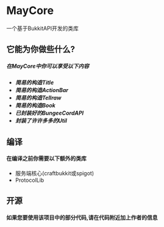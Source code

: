 <h1>MayCore</h1>
一个基于BukkitAPI开发的类库

<h2>它能为你做些什么?</h2>
<h5>在MayCore中你可以享受以下内容<h5>
<ul>
    <li>简易的构造Title</li>
    <li>简易的构造ActionBar</li>
    <li>简易的构造Tellraw</li>
    <li>简易的构造Book</li>
    <li>已封装好的BungeeCordAPI</li>
    <li>封装了许许多多的Util</li>
</ul>

<h2>编译</h2>
<h4>在编译之前你需要以下额外的类库</h4>
<ul>
    <li>服务端核心(craftbukkit或spigot)</li>
    <li>ProtocolLib</li>
</ul>

<h2>开源
<h4>如果您要使用该项目中的部分代码,请在代码附近加上作者的信息